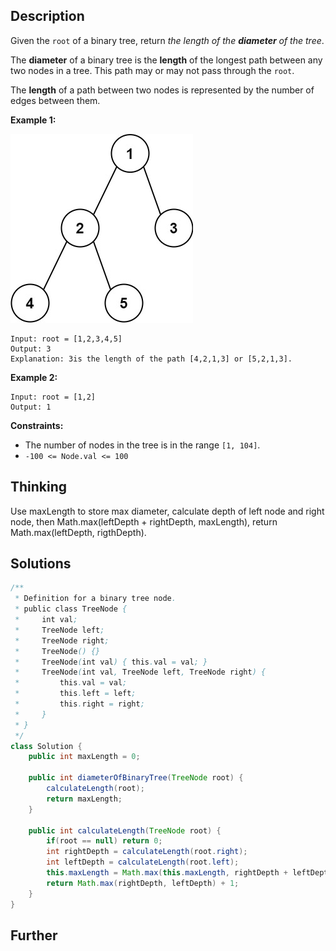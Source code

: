 ## Description

Given the `root` of a binary tree, return *the length of the **diameter** of the tree*.

The **diameter** of a binary tree is the **length** of the longest path between any two nodes in a tree. This path may or may not pass through the `root`.

The **length** of a path between two nodes is represented by the number of edges between them.

 

**Example 1:**

![img](../Resources/Images/No.543-Diameter_of_Binary_Tree/diamtree.jpg)

```
Input: root = [1,2,3,4,5]
Output: 3
Explanation: 3is the length of the path [4,2,1,3] or [5,2,1,3].
```

**Example 2:**

```
Input: root = [1,2]
Output: 1
```

 

**Constraints:**

- The number of nodes in the tree is in the range `[1, 104]`.
- `-100 <= Node.val <= 100`

## Thinking

Use maxLength to store max diameter, calculate depth of left node and right node, then Math.max(leftDepth + rightDepth, maxLength), return Math.max(leftDepth, rigthDepth).

## Solutions

~~~java
/**
 * Definition for a binary tree node.
 * public class TreeNode {
 *     int val;
 *     TreeNode left;
 *     TreeNode right;
 *     TreeNode() {}
 *     TreeNode(int val) { this.val = val; }
 *     TreeNode(int val, TreeNode left, TreeNode right) {
 *         this.val = val;
 *         this.left = left;
 *         this.right = right;
 *     }
 * }
 */
class Solution {
    public int maxLength = 0;
    
    public int diameterOfBinaryTree(TreeNode root) {
        calculateLength(root);
        return maxLength;
    }
    
    public int calculateLength(TreeNode root) {
        if(root == null) return 0;
        int rightDepth = calculateLength(root.right);
        int leftDepth = calculateLength(root.left);
        this.maxLength = Math.max(this.maxLength, rightDepth + leftDepth);
        return Math.max(rightDepth, leftDepth) + 1;
    }
}
~~~



## Further

